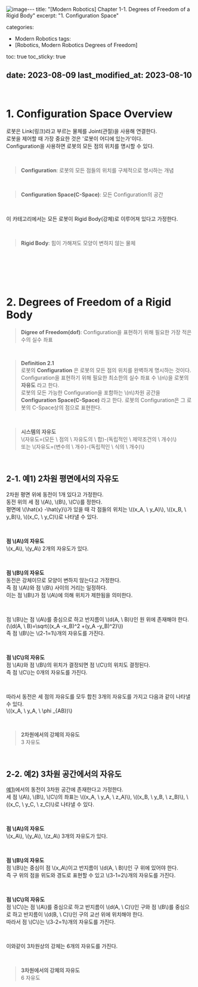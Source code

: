 ![image](https://github.com/Shine-Loi/Shine-Loi.github.io/assets/125112150/5c433571-275d-4a3c-9327-fdfc591d4f01)---
title:  "[Modern Robotics] Chapter 1-1. Degrees of Freedom of a Rigid Body"
excerpt: "1. Configuration Space"

categories:
  - Modern Robotics
tags:
  - [Robotics, Modern Robotics Degrees of Freedom]

toc: true
toc_sticky: true
 
date: 2023-08-09
last_modified_at: 2023-08-10
---

&nbsp;

# 1. Configuration Space Overview
로봇은 Link(링크)라고 부르는 물체를 Joint(관절)을 사용해 연결한다.\
로봇을 제어할 때 가장 중요한 것은 '로봇이 어디에 있는가'이다.\
Configuration을 사용하면 로봇의 모든 점의 위치를 명시할 수 있다.

&nbsp;

> **Configuration**: 로봇의 모든 점들의 위치를 구체적으로 명시하는 개념

&nbsp;

> **Configuration Space(C-Space)**: 모든 Configuration의 공간

&nbsp;

이 카테고리에서는 모든 로봇이 Rigid Body(강체)로 이루어져 있다고 가정한다.

&nbsp;

> **Rigid Body**: 힘이 가해져도 모양이 변하지 않는 물체

&nbsp;

&nbsp;

&nbsp;

# 2. Degrees of Freedom of a Rigid Body
> **Digree of Freedom(dof)**: Configuration을 표현하기 위해 필요한 가장 적은 수의 실수 좌표

&nbsp;

> **Definition 2.1**\
> 로봇의 **Configuration** 은 로봇의 모든 점의 위치를 완벽하게 명시하는 것이다.\
> Configuration을 표현하기 위해 필요한 최소한의 실수 좌표 수 \\(n\\)을 로봇의 **자유도** 라고 한다.\
> 로봇의 모든 가능한 Configuration을 포함하는 \\(n\\)차원 공간을 **Configuration Space(C-Space)** 라고 한다.
> 로봇의 Configuration은 그 로봇의 C-Space상의 점으로 표현한다.

&nbsp;

> **시스템의 자유도**\
> \\(자유도=(모든 \ 점의 \ 자유도의 \ 합)-(독립적인 \ 제약조건의 \ 개수)\\)\
> 또는
> \\(자유도=(변수의 \ 개수)-(독립적인 \ 식의 \ 개수)\\)

&nbsp;

## 2-1. 예1) 2차원 평면에서의 자유도
2차원 평면 위에 동전이 1개 있다고 가정한다.\
동전 위의 세 점 \\(A\\), \\(B\\), \\(C\\)를 정한다.\
평면에 \\(\hat{x} -\hat{y}\\)가 있을 때 각 점들의 위치는 \\((x_A, \ y_A)\\), \\((x_B, \ y_B)\\), \\((x_C, \ y_C)\\)로 나타낼 수 있다.

&nbsp;

**점 \\(A\\)의 자유도**\
\\(x_A\\), \\(y_A\\) 2개의 자유도가 있다.

&nbsp;

**점 \\(B\\)의 자유도**\
동전은 강체이므로 모양이 변하지 않는다고 가정한다.\
즉 점 \\(A\\)와 점 \\(B\\) 사이의 거리는 일정하다.\
이는 점 \\(B\\)가 점 \\(A\\)에 의해 위치가 제한됨을 의미한다.

&nbsp;

점 \\(B\\)는 점 \\(A\\)를 중심으로 하고 반지름이 \\(d(A, \ B)\\)인 원 위에 존재해야 한다.\
(\\(d(A, \ B)=\sqrt{(x_A -x_B)^2 +(y_A -y_B)^2}\\))\
즉 점 \\(B\\)는 \\(2-1=1\\)개의 자유도를 가진다.

&nbsp;

**점 \\(C\\)의 자유도**\
점 \\(A\\)와 점 \\(B\\)의 위치가 결정되면 점 \\(C\\)의 위치도 결정된다.\
즉 점 \\(C\\)는 0개의 자유도를 가진다.

&nbsp;

따라서 동전은 세 점의 자유도를 모두 합친 3개의 자유도를 가지고 다음과 같이 나타낼 수 있다.\
\\((x_A, \ y_A, \ \phi _{AB})\\)

&nbsp;

> **2차원에서의 강체의 자유도**\
> 3 자유도

&nbsp;

## 2-2. 예2) 3차원 공간에서의 자유도
[예1)](https://shine-loi.github.io/modern%20robotics/modernrobotics1-1/#2-1-%EC%98%881-2%EC%B0%A8%EC%9B%90-%ED%8F%89%EB%A9%B4%EC%97%90%EC%84%9C%EC%9D%98-%EC%9E%90%EC%9C%A0%EB%8F%84)에서의 동전이 3차원 공간에 존재한다고 가정한다.\
세 점 \\(A\\), \\(B\\), \\(C\\)의 좌표는 \\((x_A, \ y_A, \ z_A)\\), \\((x_B, \ y_B, \ z_B)\\), \\((x_C, \ y_C, \ z_C)\\)로 나타낼 수 있다.

&nbsp;

**점 \\(A\\)의 자유도**\
\\(x_A\\), \\(y_A\\), \\(z_A\\) 3개의 자유도가 있다.

&nbsp;

**점 \\(B\\)의 자유도**\
점 \\(B\\)는 중심이 점 \\(x_A\\)이고 반지름이 \\(d(A, \ B)\\)인 구 위에 있어야 한다.\
즉 구 위의 점을 위도와 경도로 표현할 수 있고 \\(3-1=2\\)개의 자유도를 가진다.

&nbsp;

**점 \\(C\\)의 자유도**\
점 \\(C\\)는 점 \\(A\\)를 중심으로 하고 반지름이 \\(d(A, \ C)\\)인 구와 점 \\(B\\)를 중심으로 하고 반지름이 \\(d(B, \ C)\\)인 구의 교선 위에 위치해야 한다.\
따라서 점 \\(C\\)는 \\(3-2=1\\)개의 자유도를 가진다.

&nbsp;

이와같이 3차원상의 강체는 6개의 자유도를 가진다.

&nbsp;

> **3차원에서의 강체의 자유도**\
> 6 자유도
